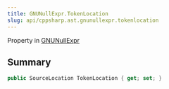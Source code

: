 ```yaml
---
title: GNUNullExpr.TokenLocation
slug: api/cppsharp.ast.gnunullexpr.tokenlocation
---
```

Property in [GNUNullExpr](/api/cppsharp/ast/gnunullexpr)

## Summary



```csharp
public SourceLocation TokenLocation { get; set; }
```


